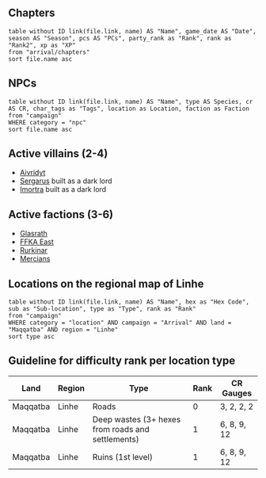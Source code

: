 ## Chapters

```dataview
table without ID link(file.link, name) AS "Name", game_date AS "Date", season AS "Season", pcs AS "PCs", party_rank as "Rank", rank as "Rank2", xp as "XP"
from "arrival/chapters"
sort file.name asc
```


## NPCs

```dataview
table without ID link(file.link, name) AS "Name", type AS Species, cr AS CR, char_tags as "Tags", location as Location, faction as Faction
from "campaign"
WHERE category = "npc"
sort file.name asc
```


## Active villains (2-4)

- [Aivridyt](arrival/npcs/aivridyt.md)
- [Sergarus](arrival/npcs/Sergarus.md) built as a dark lord
- [Imortra](npcs/Imortra.md) built as a dark lord

## Active factions (3-6)

- [Glasrath](arrival/factions/glasrath.md)
- [FFKA East](arrival/factions/ffkaEast.md)
- [Rurkinar](arrival/factions/rurkinar.md)
- [Mercians](arrival/factions/mercians.md)

## Locations on the regional map of Linhe

```dataview
table without ID link(file.link, name) AS "Name", hex as "Hex Code", sub as "Sub-location", type as "Type", rank as "Rank"
from "campaign"
WHERE category = "location" AND campaign = "Arrival" AND land = "Maqqatba" AND region = "Linhe"
sort type asc
```


## Guideline for difficulty rank per location type

| Land     | Region | Type                                              | Rank | CR Gauges   |
| -------- | ------ | ------------------------------------------------- | ---- | ----------- |
| Maqqatba | Linhe  | Roads                                             | 0    | 3, 2, 2, 2  |
| Maqqatba | Linhe  | Deep wastes (3+ hexes from roads and settlements) | 1    | 6, 8, 9, 12 |
| Maqqatba | Linhe  | Ruins (1st level)                                 | 1    | 6, 8, 9, 12 |

